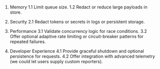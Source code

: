 1. Memory
1.1   Limit queue size.
1.2	  Redact or reduce large payloads in store.

2. Security
2.1   Redact tokens or secrets in logs or persistent storage.

3. Performance
3.1   Validate concurrency logic for race conditions.
3.2   Offer optional adaptive rate limiting or circuit-breaker patterns for repeated failures.

4. Developer Experience
4.1   Provide graceful shutdown and optional persistence for requests.
4.2   Offer integration with advanced telemetry (we could let users supply custom reporters).